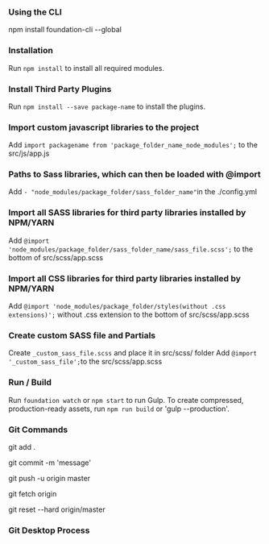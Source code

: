 ### Using the CLI
npm install foundation-cli --global

### Installation
Run `npm install` to install all required modules.

### Install Third Party Plugins
Run `npm install --save package-name` to install the plugins.

### Import custom javascript libraries to the project
Add `import packagename from 'package_folder_name_node_modules';` to the src/js/app.js

### Paths to Sass libraries, which can then be loaded with @import
Add `- "node_modules/package_folder/sass_folder_name"`in the ./config.yml

### Import all SASS libraries for third party libraries installed by NPM/YARN
Add `@import 'node_modules/package_folder/sass_folder_name/sass_file.scss';` to the bottom of src/scss/app.scss

### Import all CSS libraries for third party libraries installed by NPM/YARN
Add `@import 'node_modules/package_folder/styles(without .css extensions)';` without .css extension to the bottom of src/scss/app.scss

### Create custom SASS file and Partials
Create `_custom_sass_file.scss` and place it in src/scss/ folder
Add `@import '_custom_sass_file';`to the src/scss/app.scss

### Run / Build
Run `foundation watch` or `npm start` to run Gulp.
To create compressed, production-ready assets, run `npm run build` or 'gulp --production'.


### Git Commands
git add .

git commit -m 'message'

git push -u origin master

git fetch origin

git reset --hard origin/master 

### Git Desktop Process


